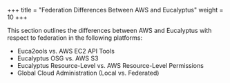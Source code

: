 +++
title = "Federation Differences Between AWS and Eucalyptus"
weight = 10
+++

This section outlines the differences between AWS and Eucalyptus with respect to federation in the following platforms: 

* Euca2ools vs. AWS EC2 API Tools 
* Eucalyptus OSG vs. AWS S3 
* Eucalyptus Resource-Level vs. AWS Resource-Level Permissions 
* Global Cloud Administration (Local vs. Federated) 


